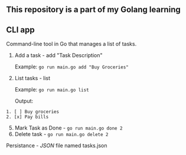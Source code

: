 ## This repository is a part of my Golang learning

## CLI app
Command-line tool in Go that manages a list of tasks.


1. Add a task - add "Task Description"
   
	Example: `go run main.go add "Buy Groceries"`
 3. List tasks - list

	Example: `go run main.go list`

	Output:
```
1. [ ] Buy groceries
2. [x] Pay bills
```
    
 5. Mark Task as Done - `go run main.go done 2`
 6. Delete task - `go run main.go delete 2`

 Persistance - *JSON* file named tasks.json
